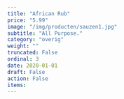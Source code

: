```yaml
---
title: "African Rub"
price: "5.99"
image: "/img/producten/sauzen1.jpg"
subtitle: "All Purpose."
category: "overig"
weight: ""
truncated: False
ordinal: 3
date: 2020-01-01
draft: False
action: False
items: 
---
```

